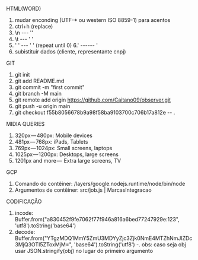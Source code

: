 HTML(WORD)
1. mudar enconding (UTF-* ou western ISO 8859-1) para acentos
2. ctrl+h (replace)
3. \n --- ''
4. \t --- ' '
5. '  ' --- ' ' (repeat until 0)
6.' ------ \'
7. subistituir dados (cliente, representante cnpj)

GIT
1. git init
2. git add README.md
3. git commit -m "first commit"
4. git branch -M main
5. git remote add origin https://github.com/Caitano09/observer.git
6. git push -u origin main
7. git checkout f55b8056678b9a98f58ba9103700c706b17a812e -- .

MIDIA QUERIES
1. 320px — 480px: Mobile devices
2. 481px — 768px: iPads, Tablets
3. 769px — 1024px: Small screens, laptops
4. 1025px — 1200px: Desktops, large screens
5. 1201px and more —  Extra large screens, TV

GCP
1. Comando do contêiner: /layers/google.nodejs.runtime/node/bin/node 
2. Argumentos de contêiner: src/job.js  | MarcasIntegracao

CODIFICAÇÂO
1. incode: Buffer.from("a830452f9fe7062f77f946a816a6bed77247929e:123", 'utf8').toString('base64')
2. decode: Buffer.from("YTgzMDQ1MmY5ZmU3MDYyZjc3Zjk0NmE4MTZhNmJlZDc3MjQ3OTI5ZToxMjM=", 'base64').toString('utf8')
-. obs: caso seja obj usar JSON.stringify(obj) no lugar do primeiro argumento

